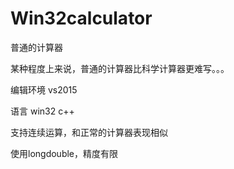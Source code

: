 # Win32calculator
普通的计算器

某种程度上来说，普通的计算器比科学计算器更难写。。。

编辑环境 vs2015

语言 win32 c++

支持连续运算，和正常的计算器表现相似

使用longdouble，精度有限
